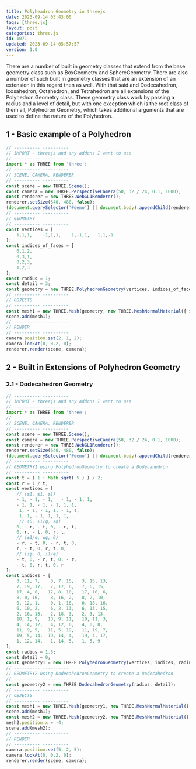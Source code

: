 ```yaml
---
title: Polyheadron Geometry in threejs
date: 2023-09-14 05:43:00
tags: [three.js]
layout: post
categories: three.js
id: 1071
updated: 2023-09-14 05:57:57
version: 1.0
---
```


There are a number of built in geometry classes that extend from the base geometry class such as BoxGeometry and SphereGeometry. There are also a number of such built in geometry classes that are an extension of an extension in this regard then as well. With that said and Dodecahedron, Icosahedron, Octahedron, and Tetrahedron are all extensions of the Polyhedron Geometry class. These geometry class work by passing a radius and a level of detail, but with one exception which is the root class of them all, Polyhedron Geometry, which takes additional arguments that are used to define the nature of the Polyhedron.

<!-- more -->


## 1 - Basic example of a Polyhedron

```js
// ---------- ----------
// IMPORT - threejs and any addons I want to use
// ---------- ----------
import * as THREE from 'three';
// ---------- ----------
// SCENE, CAMERA, RENDERER
// ---------- ----------
const scene = new THREE.Scene();
const camera = new THREE.PerspectiveCamera(50, 32 / 24, 0.1, 1000);
const renderer = new THREE.WebGL1Renderer();
renderer.setSize(640, 480, false);
(document.querySelector('#demo') || document.body).appendChild(renderer.domElement);
// ---------- ----------
// GEOMETRY
// ---------- ----------
const vertices = [
    1,1,1,    -1,1,1,    1,-1,1,   1,1,-1
];
const indices_of_faces = [
    0,1,2,
    0,3,1,
    0,2,3,
    1,2,3
];
const radius = 1;
const detail = 3;
const geometry = new THREE.PolyhedronGeometry(vertices, indices_of_faces, radius, detail);
// ---------- ----------
// OBJECTS
// ---------- ----------
const mesh1 = new THREE.Mesh(geometry, new THREE.MeshNormalMaterial({ side: THREE.DoubleSide }) );
scene.add(mesh1);
// ---------- ----------
// RENDER
// ---------- ----------
camera.position.set(2, 1, 2);
camera.lookAt(0, 0.2, 0);
renderer.render(scene, camera);
```

## 2 - Built in Extensions of Polyhedron Geometry

### 2.1 - Dodecahedron Geometry


```js
// ---------- ----------
// IMPORT - threejs and any addons I want to use
// ---------- ----------
import * as THREE from 'three';
// ---------- ----------
// SCENE, CAMERA, RENDERER
// ---------- ----------
const scene = new THREE.Scene();
const camera = new THREE.PerspectiveCamera(50, 32 / 24, 0.1, 1000);
const renderer = new THREE.WebGL1Renderer();
renderer.setSize(640, 480, false);
(document.querySelector('#demo') || document.body).appendChild(renderer.domElement);
// ---------- ----------
// GEOMETRY1 using PolyhedronGeometry to create a Dodecahedron
// ---------- ----------
const t = ( 1 + Math.sqrt( 5 ) ) / 2;
const r = 1 / t;
const vertices = [
    // (±1, ±1, ±1)
    - 1, - 1, - 1,   - 1, - 1, 1,
    - 1, 1, - 1, - 1, 1, 1,
     1, - 1, - 1, 1, - 1, 1,
     1, 1, - 1, 1, 1, 1,
     // (0, ±1/φ, ±φ)
    0, - r, - t, 0, - r, t,
    0, r, - t, 0, r, t,
    // (±1/φ, ±φ, 0)
    - r, - t, 0, - r, t, 0,
    r, - t, 0, r, t, 0,
    // (±φ, 0, ±1/φ)
    - t, 0, - r, t, 0, - r,
    - t, 0, r, t, 0, r
];
const indices = [
    3, 11, 7,    3, 7, 15,   3, 15, 13,
    7, 19, 17,   7, 17, 6,   7, 6, 15,
    17, 4, 8,   17, 8, 10,   17, 10, 6,
    8, 0, 16,    8, 16, 2,   8, 2, 10,
    0, 12, 1,    0, 1, 18,   0, 18, 16,
    6, 10, 2,    6, 2, 13,   6, 13, 15,
    2, 16, 18,   2, 18, 3,   2, 3, 13,
    18, 1, 9,   18, 9, 11,   18, 11, 3,
    4, 14, 12,   4, 12, 0,   4, 0, 8,
    11, 9, 5,   11, 5, 19,   11, 19, 7,
    19, 5, 14,  19, 14, 4,   19, 4, 17,
    1, 12, 14,   1, 14, 5,   1, 5, 9
];
const radius = 1.5;
const detail = 0;
const geometry1 = new THREE.PolyhedronGeometry(vertices, indices, radius, detail);
// ---------- ----------
// GEOMETRY2 using DodecahedronGeometry to create a Dodecahedron
// ---------- ----------
const geometry2 = new THREE.DodecahedronGeometry(radius, detail);
// ---------- ----------
// OBJECTS
// ---------- ----------
const mesh1 = new THREE.Mesh(geometry1, new THREE.MeshNormalMaterial() );
scene.add(mesh1);
const mesh2 = new THREE.Mesh(geometry2, new THREE.MeshNormalMaterial() );
mesh2.position.x = -4;
scene.add(mesh2);
// ---------- ----------
// RENDER
// ---------- ----------
camera.position.set(5, 2, 5);
camera.lookAt(0, 0.2, 0);
renderer.render(scene, camera);
```